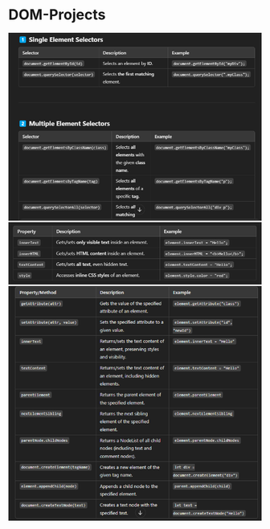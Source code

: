 # DOM-Projects

<img src="./DOMMethods3.png" alt="DOm">
<img src="./DOMMethods1.png" alt="js">
<img src="./DOMMethods2.png" alt="DOm">


